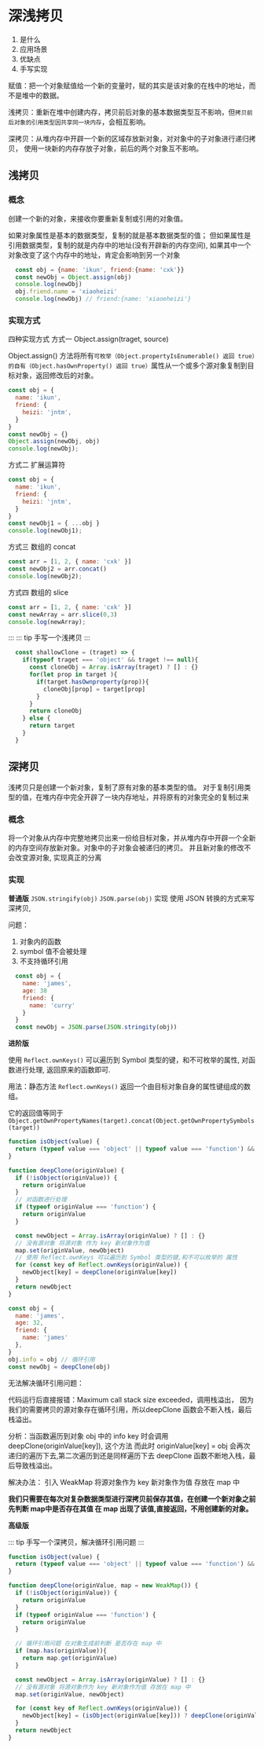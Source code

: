 # 深浅拷贝
1. 是什么
2. 应用场景
3. 优缺点
4. 手写实现

赋值：把一个对象赋值给一个新的变量时，赋的其实是该对象的在栈中的地址，而不是堆中的数据。

浅拷贝：重新在堆中创建内存，拷贝前后对象的基本数据类型互不影响，但`拷贝前后对象的引用类型因共享同一块内存`，会相互影响。

深拷贝：从堆内存中开辟一个新的区域存放新对象，对对象中的子对象进行递归拷贝， 使用一块新的内存存放子对象，前后的两个对象互不影响。
## 浅拷贝
### 概念
创建一个新的对象，来接收你要重新复制或引用的对象值。

如果对象属性是基本的数据类型，复制的就是基本数据类型的值；
但如果属性是引用数据类型，复制的就是内存中的地址(没有开辟新的内存空间), 如果其中一个对象改变了这个内存中的地址，肯定会影响到另一个对象
```js
  const obj = {name: 'ikun', friend:{name: 'cxk'}}
  const newObj = Object.assign(obj)
  console.log(newObj)
  obj.friend.name = 'xiaoheizi'
  console.log(newObj) // friend:{name: 'xiaoeheizi'}
```

### 实现方式
四种实现方式
方式一 Object.assign(traget, source)

Object.assign() 方法将所有`可枚举（Object.propertyIsEnumerable() 返回 true）的自有（Object.hasOwnProperty() 返回 true）`属性从一个或多个源对象复制到目标对象，返回修改后的对象。
```js
const obj = {
  name: 'ikun',
  friend: {
    heizi: 'jntm',
  }
}
const newObj = {}
Object.assign(newObj, obj)
console.log(newObj);
```


方式二 扩展运算符
```js
const obj = {
  name: 'ikun',
  friend: {
    heizi: 'jntm',
  }
}
const newObj1 = { ...obj }
console.log(newObj1);
```
方式三 数组的 concat
```js
const arr = [1, 2, { name: 'cxk' }]
const newObj2 = arr.concat()
console.log(newObj2);
```
方式四 数组的 slice
```js
const arr = [1, 2, { name: 'cxk' }]
const newArray = arr.slice(0,3)
console.log(newArray);
```
:::
::: tip
  手写一个浅拷贝
:::
```js
  const shallowClone = (traget) => {
    if(typeof traget === 'object' && traget !== null){
      const cloneObj = Array.isArray(traget) ? [] : {}
      for(let prop in target ){
        if(target.hasOwnproperty(prop)){
          cloneObj[prop] = target[prop]
        }
      }
      return cloneObj
    } else {
      return target
    }
  }
```

## 深拷贝
浅拷贝只是创建一个新对象，复制了原有对象的基本类型的值。
对于复制引用类型的值，在堆内存中完全开辟了一块内存地址，并将原有的对象完全的复制过来
### 概念
将一个对象从内存中完整地拷贝出来一份给目标对象，并从堆内存中开辟一个全新的内存空间存放新对象。对象中的子对象会被递归的拷贝。
并且新对象的修改不会改变源对象, 实现真正的分离

### 实现
**普通版**
 `JSON.stringify(obj)` `JSON.parse(obj)` 实现
使用 JSON 转换的方式来写深拷贝,

问题：
1. 对象内的函数
2. symbol 值不会被处理
3. 不支持循环引用

```js
  const obj = {
    name: 'james',
    age: 38
    friend: {
      name: 'curry'
    }
  }
  const newObj = JSON.parse(JSON.stringity(obj))
```

**进阶版**

使用 `Reflect.ownKeys()` 可以遍历到 Symbol 类型的键，和不可枚举的属性,
对函数进行处理, 返回原来的函数即可.

用法：静态方法 `Reflect.ownKeys()` 返回一个由目标对象自身的属性键组成的数组。

它的返回值等同于 `Object.getOwnPropertyNames(target).concat(Object.getOwnPropertySymbols(target))`

```js
function isObject(value) {
  return (typeof value === 'object' || typeof value === 'function') && (value !== null)
}

function deepClone(originValue) {
  if (!isObject(originValue)) {
    return originValue
  }
  // 对函数进行处理
  if (typeof originValue === 'function') {
    return originValue
  }

  const newObject = Array.isArray(originValue) ? [] : {}
  // 没有源对象 将源对象 作为 key 新对象作为值
  map.set(originValue, newObject)
  // 使用 Reflect.ownKeys 可以遍历到 Symbol 类型的键,和不可以枚举的 属性
  for (const key of Reflect.ownKeys(originValue)) {
    newObject[key] = deepClone(originValue[key])
  }
  return newObject
}

const obj = {
  name: 'james',
  age: 32,
  friend: {
    name: 'james'
  },
}
obj.info = obj // 循环引用
const newObj = deepClone(obj)
```
无法解决循环引用问题：

代码运行后直接报错：Maximum call stack size exceeded，调用栈溢出，
因为我们的需要拷贝的源对象存在循环引用，所以deepClone 函数会不断入栈，最后栈溢出。

分析：当函数遍历到对象 obj 中的 info key 时会调用 deepClone(originValue[key]), 这个方法 而此时 originValue[key] = obj
会再次递归的遍历下去,第二次遍历到还是同样遍历下去 deepClone 函数不断地入栈，最后导致栈溢出。

解决办法：
引入 WeakMap
将源对象作为 key 新对象作为值 存放在 map 中


**我们只需要在每次对复杂数据类型进行深拷贝前保存其值，在创建一个新对象之前先判断 map中是否存在其值 在 map 出现了该值,直接返回，不用创建新的对象。**

**高级版**

::: tip
  手写一个深拷贝，解决循环引用问题
:::

```js
function isObject(value) {
  return (typeof value === 'object' || typeof value === 'function') && (value !== null)
}

function deepClone(originValue, map = new WeakMap()) {
  if (!isObject(originValue)) {
    return originValue
  }
  if (typeof originValue === 'function') {
    return originValue
  }

  // 循环引用问题 在对象生成前判断 是否存在 map 中
  if (map.has(originValue)){
    return map.get(originValue)
  }

  const newObject = Array.isArray(originValue) ? [] : {}
  // 没有源对象 将源对象作为 key 新对象作为值 存放在 map 中
  map.set(originValue, newObject)

  for (const key of Reflect.ownKeys(originValue)) {
    newObject[key] = (isObject(originValue[key])) ? deepClone(originValue[key], map) : originValue[key]
  }
  return newObject
}
```

